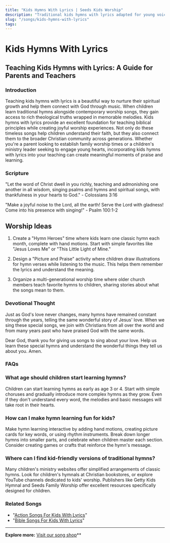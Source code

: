 ```yaml
---
title: "Kids Hymns With Lyrics | Seeds Kids Worship"
description: "Traditional kids hymns with lyrics adapted for young voices. Classic Christian music introducing children to timeless worship."
slug: "/songs/kids-hymns-with-lyrics"
tags:
---
```


# Kids Hymns With Lyrics

## Teaching Kids Hymns with Lyrics: A Guide for Parents and Teachers

### Introduction
Teaching kids hymns with lyrics is a beautiful way to nurture their spiritual growth and help them connect with God through music. When children learn traditional hymns alongside contemporary worship songs, they gain access to rich theological truths wrapped in memorable melodies. Kids hymns with lyrics provide an excellent foundation for teaching biblical principles while creating joyful worship experiences. Not only do these timeless songs help children understand their faith, but they also connect them to the broader Christian community across generations. Whether you're a parent looking to establish family worship times or a children's ministry leader seeking to engage young hearts, incorporating kids hymns with lyrics into your teaching can create meaningful moments of praise and learning.

### Scripture
"Let the word of Christ dwell in you richly, teaching and admonishing one another in all wisdom, singing psalms and hymns and spiritual songs, with thankfulness in your hearts to God." - Colossians 3:16

"Make a joyful noise to the Lord, all the earth! Serve the Lord with gladness! Come into his presence with singing!" - Psalm 100:1-2

## Worship Ideas
1. Create a "Hymn Heroes" time where kids learn one classic hymn each month, complete with hand motions. Start with simple favorites like "Jesus Loves Me" or "This Little Light of Mine."

2. Design a "Picture and Praise" activity where children draw illustrations for hymn verses while listening to the music. This helps them remember the lyrics and understand the meaning.

3. Organize a multi-generational worship time where older church members teach favorite hymns to children, sharing stories about what the songs mean to them.

### Devotional Thought
Just as God's love never changes, many hymns have remained constant through the years, telling the same wonderful story of Jesus' love. When we sing these special songs, we join with Christians from all over the world and from many years past who have praised God with the same words.

Dear God, thank you for giving us songs to sing about your love. Help us learn these special hymns and understand the wonderful things they tell us about you. Amen.

### FAQs

### What age should children start learning hymns?
Children can start learning hymns as early as age 3 or 4. Start with simple choruses and gradually introduce more complex hymns as they grow. Even if they don't understand every word, the melodies and basic messages will take root in their hearts.

### How can I make hymn learning fun for kids?
Make hymn learning interactive by adding hand motions, creating picture cards for key words, or using rhythm instruments. Break down longer hymns into smaller parts, and celebrate when children master each section. Consider creating games or crafts that reinforce the hymn's message.

### Where can I find kid-friendly versions of traditional hymns?
Many children's ministry websites offer simplified arrangements of classic hymns. Look for children's hymnals at Christian bookstores, or explore YouTube channels dedicated to kids' worship. Publishers like Getty Kids Hymnal and Seeds Family Worship offer excellent resources specifically designed for children.

### Related Songs

- "[Action Songs For Kids With Lyrics](/songs/action-songs-for-kids-with-lyrics/)"
- "[Bible Songs For Kids With Lyrics](/songs/bible-songs-for-kids-with-lyrics/)"

---

**Explore more:** [Visit our song shop](https://seedskidsworship.com/shop)**

<!-- Schema Markup -->
<script type="application/ld+json">
{
  "@context": "https://schema.org",
  "@type": "MusicRecording",
  "name": "Kids Hymns With Lyrics",
  "byArtist": {
    "@type": "MusicGroup",
    "name": "Seeds Kids Worship"
  },
  "isFamilyFriendly": true,
  "url": "https://seedskidsworship.com/songs/kids-hymns-with-lyrics/"
}
</script>